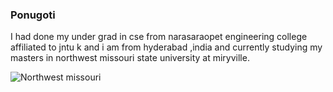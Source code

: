 ### Ponugoti
I had done my under grad in cse from narasaraopet engineering college affiliated to jntu k and i am from hyderabad ,india and currently studying my masters in northwest missouri state university at miryville.

![Northwest missouri ](images/northwestmissouricampus.jpg)